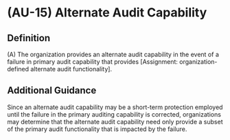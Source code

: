 
# (AU-15) Alternate Audit Capability

## Definition

(A) The organization provides an alternate audit capability in the event of a failure in primary audit capability that provides [Assignment: organization-defined alternate audit functionality].

## Additional Guidance

Since an alternate audit capability may be a short-term protection employed until the failure in the primary auditing capability is corrected, organizations may determine that the alternate audit capability need only provide a subset of the primary audit functionality that is impacted by the failure.
